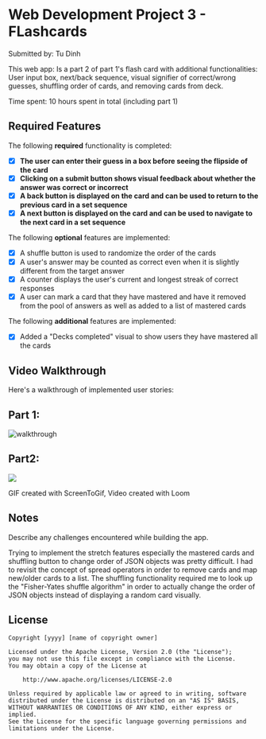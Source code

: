 # Web Development Project 3 - FLashcards

Submitted by: Tu Dinh

This web app: Is a part 2 of part 1's flash card with additional functionalities: User input box, next/back sequence, visual signifier of correct/wrong guesses, shuffling order of cards, and removing cards from deck.

Time spent: 10 hours spent in total (including part 1)

## Required Features

The following **required** functionality is completed:

- [x] **The user can enter their guess in a box before seeing the flipside of the card**
- [x] **Clicking on a submit button shows visual feedback about whether the answer was correct or incorrect**
- [x] **A back button is displayed on the card and can be used to return to the previous card in a set sequence**
- [x] **A next button is displayed on the card and can be used to navigate to the next card in a set sequence**

The following **optional** features are implemented:

- [x] A shuffle button is used to randomize the order of the cards
- [x] A user's answer may be counted as correct even when it is slightly different from the target answer
- [x] A counter displays the user's current and longest streak of correct responses
- [x] A user can mark a card that they have mastered and have it removed from the pool of answers as well as added to a list of mastered cards

The following **additional** features are implemented:

* [x] Added a "Decks completed" visual to show users they have mastered all the cards

## Video Walkthrough

Here's a walkthrough of implemented user stories:

## Part 1:
![walkthrough](https://github.com/dinh2644/web102-flashcards/assets/82007933/fc3545c5-533f-486e-bf0a-aa363ddafcc2)

## Part2:
<a href="https://www.loom.com/share/740b33ec9b154b2f84839fc709def2dd">
</a>
<a href="https://www.loom.com/share/740b33ec9b154b2f84839fc709def2dd">
  <img style="max-width:300px;" src="https://cdn.loom.com/sessions/thumbnails/740b33ec9b154b2f84839fc709def2dd-with-play.gif">
</a>

GIF created with ScreenToGif, Video created with Loom 
<!-- Recommended tools:
[Kap](https://getkap.co/) for macOS
[ScreenToGif](https://www.screentogif.com/) for Windows
[peek](https://github.com/phw/peek) for Linux. -->

## Notes

Describe any challenges encountered while building the app.

Trying to implement the stretch features especially the mastered cards and shuffling button to change order of JSON objects was pretty difficult. I had to revisit the concept of spread operators in order to remove cards and map new/older cards to a list. The shuffling functionality required me to look up the "Fisher-Yates shuffle algorithm" in order to actually change the order of JSON objects instead of displaying a random card visually.

## License

    Copyright [yyyy] [name of copyright owner]

    Licensed under the Apache License, Version 2.0 (the "License");
    you may not use this file except in compliance with the License.
    You may obtain a copy of the License at

        http://www.apache.org/licenses/LICENSE-2.0

    Unless required by applicable law or agreed to in writing, software
    distributed under the License is distributed on an "AS IS" BASIS,
    WITHOUT WARRANTIES OR CONDITIONS OF ANY KIND, either express or implied.
    See the License for the specific language governing permissions and
    limitations under the License.
